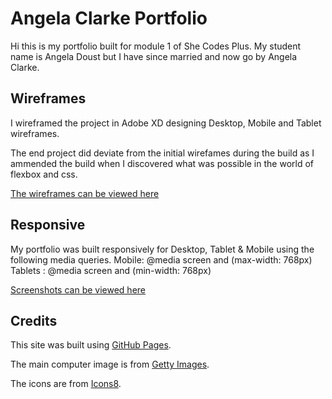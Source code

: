 # Angela Clarke Portfolio
Hi this is my portfolio built for module 1 of She Codes Plus. My student name is Angela Doust but I have since married and now go by Angela Clarke.

## Wireframes
I wireframed the project in Adobe XD designing Desktop, Mobile and Tablet wireframes.

The end project did deviate from the initial wirefames during the build as I ammended the build when I discovered what was possible in the world of flexbox and css.

[The wireframes can be viewed here](Wireframes)

## Responsive
My portfolio was built responsively for Desktop, Tablet & Mobile using the following media queries.
Mobile: @media screen and (max-width: 768px)
Tablets : @media screen and (min-width: 768px)

[Screenshots can be viewed here](screenshots)

## Credits
This site was built using [GitHub Pages](https://pages.github.com/).

The main computer image is from [Getty Images](https://www.gettyimages.com.au/).

The icons are from [Icons8](https://icons8.com/).